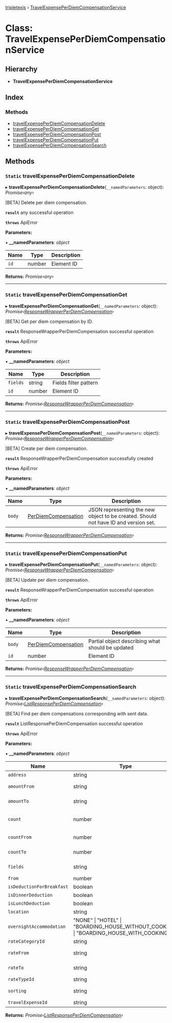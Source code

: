 [tripletexjs](../README.md) › [TravelExpensePerDiemCompensationService](travelexpenseperdiemcompensationservice.md)

# Class: TravelExpensePerDiemCompensationService

## Hierarchy

* **TravelExpensePerDiemCompensationService**

## Index

### Methods

* [travelExpensePerDiemCompensationDelete](travelexpenseperdiemcompensationservice.md#static-travelexpenseperdiemcompensationdelete)
* [travelExpensePerDiemCompensationGet](travelexpenseperdiemcompensationservice.md#static-travelexpenseperdiemcompensationget)
* [travelExpensePerDiemCompensationPost](travelexpenseperdiemcompensationservice.md#static-travelexpenseperdiemcompensationpost)
* [travelExpensePerDiemCompensationPut](travelexpenseperdiemcompensationservice.md#static-travelexpenseperdiemcompensationput)
* [travelExpensePerDiemCompensationSearch](travelexpenseperdiemcompensationservice.md#static-travelexpenseperdiemcompensationsearch)

## Methods

### `Static` travelExpensePerDiemCompensationDelete

▸ **travelExpensePerDiemCompensationDelete**(`__namedParameters`: object): *Promise‹any›*

[BETA] Delete per diem compensation.

**`result`** any successful operation

**`throws`** ApiError

**Parameters:**

▪ **__namedParameters**: *object*

Name | Type | Description |
------ | ------ | ------ |
`id` | number | Element ID |

**Returns:** *Promise‹any›*

___

### `Static` travelExpensePerDiemCompensationGet

▸ **travelExpensePerDiemCompensationGet**(`__namedParameters`: object): *Promise‹[ResponseWrapperPerDiemCompensation](../interfaces/responsewrapperperdiemcompensation.md)›*

[BETA] Get per diem compensation by ID.

**`result`** ResponseWrapperPerDiemCompensation successful operation

**`throws`** ApiError

**Parameters:**

▪ **__namedParameters**: *object*

Name | Type | Description |
------ | ------ | ------ |
`fields` | string | Fields filter pattern |
`id` | number | Element ID |

**Returns:** *Promise‹[ResponseWrapperPerDiemCompensation](../interfaces/responsewrapperperdiemcompensation.md)›*

___

### `Static` travelExpensePerDiemCompensationPost

▸ **travelExpensePerDiemCompensationPost**(`__namedParameters`: object): *Promise‹[ResponseWrapperPerDiemCompensation](../interfaces/responsewrapperperdiemcompensation.md)›*

[BETA] Create per diem compensation.

**`result`** ResponseWrapperPerDiemCompensation successfully created

**`throws`** ApiError

**Parameters:**

▪ **__namedParameters**: *object*

Name | Type | Description |
------ | ------ | ------ |
`body` | [PerDiemCompensation](../modules/perdiemcompensation.md) | JSON representing the new object to be created. Should not have ID and version set. |

**Returns:** *Promise‹[ResponseWrapperPerDiemCompensation](../interfaces/responsewrapperperdiemcompensation.md)›*

___

### `Static` travelExpensePerDiemCompensationPut

▸ **travelExpensePerDiemCompensationPut**(`__namedParameters`: object): *Promise‹[ResponseWrapperPerDiemCompensation](../interfaces/responsewrapperperdiemcompensation.md)›*

[BETA] Update per diem compensation.

**`result`** ResponseWrapperPerDiemCompensation successful operation

**`throws`** ApiError

**Parameters:**

▪ **__namedParameters**: *object*

Name | Type | Description |
------ | ------ | ------ |
`body` | [PerDiemCompensation](../modules/perdiemcompensation.md) | Partial object describing what should be updated |
`id` | number | Element ID |

**Returns:** *Promise‹[ResponseWrapperPerDiemCompensation](../interfaces/responsewrapperperdiemcompensation.md)›*

___

### `Static` travelExpensePerDiemCompensationSearch

▸ **travelExpensePerDiemCompensationSearch**(`__namedParameters`: object): *Promise‹[ListResponsePerDiemCompensation](../interfaces/listresponseperdiemcompensation.md)›*

[BETA] Find per diem compensations corresponding with sent data.

**`result`** ListResponsePerDiemCompensation successful operation

**`throws`** ApiError

**Parameters:**

▪ **__namedParameters**: *object*

Name | Type | Default | Description |
------ | ------ | ------ | ------ |
`address` | string | - | Containing |
`amountFrom` | string | - | From and including |
`amountTo` | string | - | To and excluding |
`count` | number | 1000 | Number of elements to return |
`countFrom` | number | - | From and including |
`countTo` | number | - | To and excluding |
`fields` | string | - | Fields filter pattern |
`from` | number | - | From index |
`isDeductionForBreakfast` | boolean | - | Equals |
`isDinnerDeduction` | boolean | - | Equals |
`isLunchDeduction` | boolean | - | Equals |
`location` | string | - | Containing |
`overnightAccommodation` | "NONE" &#124; "HOTEL" &#124; "BOARDING_HOUSE_WITHOUT_COOKING" &#124; "BOARDING_HOUSE_WITH_COOKING" | - | Equals |
`rateCategoryId` | string | - | Equals |
`rateFrom` | string | - | From and including |
`rateTo` | string | - | To and excluding |
`rateTypeId` | string | - | Equals |
`sorting` | string | - | Sorting pattern |
`travelExpenseId` | string | - | Equals |

**Returns:** *Promise‹[ListResponsePerDiemCompensation](../interfaces/listresponseperdiemcompensation.md)›*
